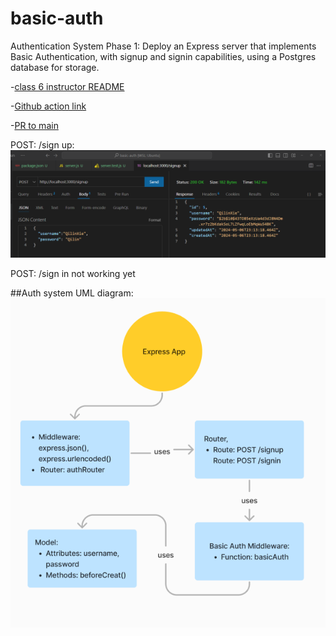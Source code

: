 # basic-auth
Authentication System Phase 1: Deploy an Express server that implements Basic Authentication, with signup and signin capabilities, using a Postgres database for storage.

-[class 6 instructor README](https://github.com/codefellows/seattle-javascript-401d58/tree/main/class-06)

-[Github action link](https://github.com/QILINXIE02/basic-auth/actions)

-[PR to main](https://github.com/QILINXIE02/basic-auth/pull/1)

POST: /sign up:
![alt text](image-1.png)

POST: /sign in not working yet


##Auth system UML diagram:
![alt text](image.png)
